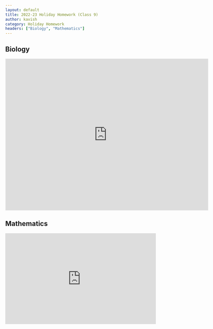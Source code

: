 ```yaml
---
layout: default
title: 2022-23 Holiday Homework (Class 9)
author: kavish
category: Holiday Homework
headers: ["Biology", "Mathematics"]
---
```


## Biology
<iframe width="640" height="480" style="border:1px solid #eeeeee;" src="https://3dviewer.net/embed.html#model=https://kavishdevar.me/assets/hhw/other/Animal%20Cell.3mf$camera=-67.48821,46.34291,8.22527,0.00000,11.99052,0.01652,0.00000,1.00000,0.00000$envsettings=fishermans_bastion,off$backgroundcolor=255,255,255$defaultcolor=200,200,200$edgesettings=off,0,0,0,1"></iframe>

## Mathematics

<iframe src="https://onedrive.live.com/embed?cid=5405274A4FE0686D&amp;resid=5405274A4FE0686D%212663&amp;authkey=AH0QQCVAZUSM__Q&amp;em=2&amp;wdAr=1.7777777777777777" width="476px" height="288px" frameborder="0">This is an embedded <a target="_blank" href="https://office.com">Microsoft Office</a> presentation, powered by <a target="_blank" href="https://office.com/webapps">Office</a>.</iframe>
